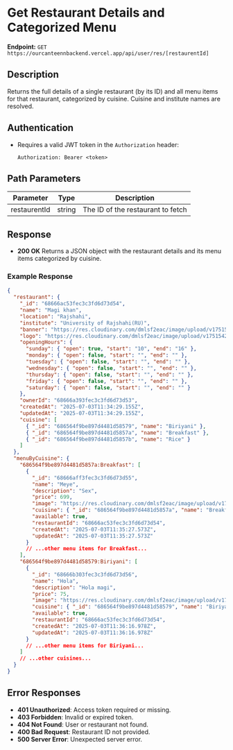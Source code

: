 # Get Restaurant Details and Categorized Menu

**Endpoint:**
`GET https://ourcanteennbackend.vercel.app/api/user/res/[restaurentId]`

## Description
Returns the full details of a single restaurant (by its ID) and all menu items for that restaurant, categorized by cuisine. Cuisine and institute names are resolved.

## Authentication
- Requires a valid JWT token in the `Authorization` header:
  
  `Authorization: Bearer <token>`

## Path Parameters

| Parameter      | Type   | Description                       |
|---------------|--------|-----------------------------------|
| restaurentId   | string | The ID of the restaurant to fetch |

## Response

- **200 OK**
  Returns a JSON object with the restaurant details and its menu items categorized by cuisine.

### Example Response

```json
{
  "restaurant": {
    "_id": "68666ac53fec3c3fd6d73d54",
    "name": "Magi khan",
    "location": "Rajshahi",
    "institute": "University of Rajshahi(RU)",
    "banner": "https://res.cloudinary.com/dmlsf2eac/image/upload/v1751542434/rmdtspwco06x8cchgzhn.jpg",
    "logo": "https://res.cloudinary.com/dmlsf2eac/image/upload/v1751542445/tnq9qllzsclapqili55b.jpg",
    "openingHours": {
      "sunday": { "open": true, "start": "10", "end": "16" },
      "monday": { "open": false, "start": "", "end": "" },
      "tuesday": { "open": false, "start": "", "end": "" },
      "wednesday": { "open": false, "start": "", "end": "" },
      "thursday": { "open": false, "start": "", "end": "" },
      "friday": { "open": false, "start": "", "end": "" },
      "saturday": { "open": false, "start": "", "end": "" }
    },
    "ownerId": "68666a393fec3c3fd6d73d53",
    "createdAt": "2025-07-03T11:34:29.155Z",
    "updatedAt": "2025-07-03T11:34:29.155Z",
    "cuisine": [
      { "_id": "686564f9be897d4481d58579", "name": "Biriyani" },
      { "_id": "686564f9be897d4481d5857a", "name": "Breakfast" },
      { "_id": "686564f9be897d4481d5857b", "name": "Rice" }
    ]
  },
  "menuByCuisine": {
    "686564f9be897d4481d5857a:Breakfast": [
      {
        "_id": "68666aff3fec3c3fd6d73d55",
        "name": "Meye",
        "description": "Sex",
        "price": 699,
        "image": "https://res.cloudinary.com/dmlsf2eac/image/upload/v1751542520/ixap3vlgk7gknnqmzu9j.jpg",
        "cuisine": { "_id": "686564f9be897d4481d5857a", "name": "Breakfast" },
        "available": true,
        "restaurantId": "68666ac53fec3c3fd6d73d54",
        "createdAt": "2025-07-03T11:35:27.573Z",
        "updatedAt": "2025-07-03T11:35:27.573Z"
      }
      // ...other menu items for Breakfast...
    ],
    "686564f9be897d4481d58579:Biriyani": [
      {
        "_id": "68666b303fec3c3fd6d73d56",
        "name": "Hola",
        "description": "Hola magi",
        "price": 75,
        "image": "https://res.cloudinary.com/dmlsf2eac/image/upload/v1751542573/utezp6bhqpf71o3czeq6.jpg",
        "cuisine": { "_id": "686564f9be897d4481d58579", "name": "Biriyani" },
        "available": true,
        "restaurantId": "68666ac53fec3c3fd6d73d54",
        "createdAt": "2025-07-03T11:36:16.978Z",
        "updatedAt": "2025-07-03T11:36:16.978Z"
      }
      // ...other menu items for Biriyani...
    ]
    // ...other cuisines...
  }
}
```

## Error Responses

- **401 Unauthorized**: Access token required or missing.
- **403 Forbidden**: Invalid or expired token.
- **404 Not Found**: User or restaurant not found.
- **400 Bad Request**: Restaurant ID not provided.
- **500 Server Error**: Unexpected server error.
